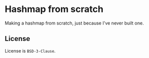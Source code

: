 # Hashmap from scratch

Making a hashmap from scratch, just because I've never built one.

## License
License is `BSD-3-Clause`.
